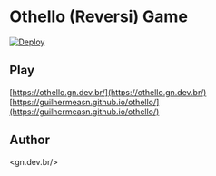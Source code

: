 # Othello (Reversi) Game

[![Deploy](https://github.com/guilhermeasn/othello/actions/workflows/build.yml/badge.svg)](https://github.com/guilhermeasn/othello/actions/workflows/build.yml)

## Play

[https://othello.gn.dev.br/](https://othello.gn.dev.br/)
[https://guilhermeasn.github.io/othello/](https://guilhermeasn.github.io/othello/)

## Author

&lt;gn.dev.br/&gt;